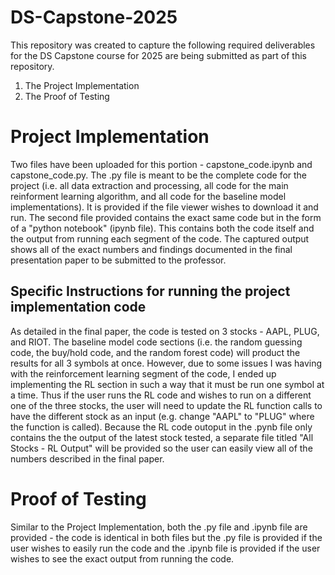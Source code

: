 # DS-Capstone-2025
This repository was created to capture the following required deliverables for the DS Capstone course for 2025 are being submitted as part of this repository.
1. The Project Implementation
2. The Proof of Testing

# Project Implementation
Two files have been uploaded for this portion - capstone_code.ipynb and capstone_code.py. The .py file is meant to be the complete code for the project (i.e. all data extraction and processing, all code for the main reinforment learning algorithm, and all code for the baseline model implementations). It is provided if the file viewer wishes to download it and run. The second file provided contains the exact same code but in the form of a "python notebook" (ipynb file). This contains both the code itself and the output from running each segment of the code. The captured output shows all of the exact numbers and findings documented in the final presentation paper to be submitted to the professor. 

## Specific Instructions for running the project implementation code
As detailed in the final paper, the code is tested on 3 stocks - AAPL, PLUG, and RIOT. The baseline model code sections (i.e. the random guessing code, the buy/hold code, and the random forest code) will product the results for all 3 symbols at once. However, due to some issues I was having with the reinforcement learning segment of the code, I ended up implementing the RL section in such a way that it must be run one symbol at a time. Thus if the user runs the RL code and wishes to run on a different one of the three stocks, the user will need to update the RL function calls to have the different stock as an input (e.g. change "AAPL" to "PLUG" where the function is called). Because the RL code outoput in the .pynb file only contains the the output of the latest stock tested, a separate file titled "All Stocks - RL Output" will be provided so the user can easily view all of the numbers described in the final paper.

# Proof of Testing
Similar to the Project Implementation, both the .py file and .ipynb file are provided - the code is identical in both files but the .py file is provided if the user wishes to easily run the code and the .ipynb file is provided if the user wishes to see the exact output from running the code.
